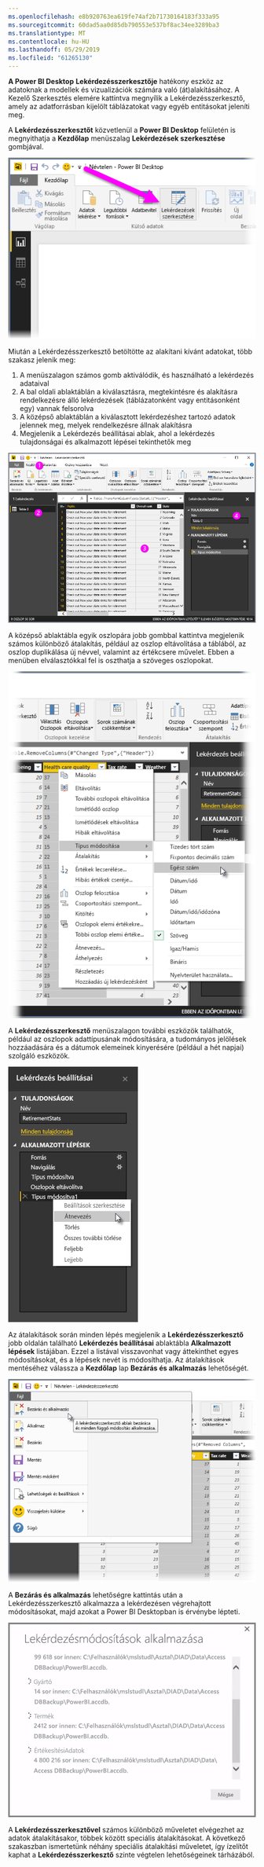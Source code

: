```yaml
---
ms.openlocfilehash: e8b920763ea619fe74af2b71730164183f333a95
ms.sourcegitcommit: 60dad5aa0d85db790553e537bf8ac34ee3289ba3
ms.translationtype: MT
ms.contentlocale: hu-HU
ms.lasthandoff: 05/29/2019
ms.locfileid: "61265130"
---
```

**A Power BI Desktop** **Lekérdezésszerkesztője** hatékony eszköz az adatoknak a modellek és vizualizációk számára való (át)alakításához. A Kezelő Szerkesztés elemére kattintva megnyílik a Lekérdezésszerkesztő, amely az adatforrásban kijelölt táblázatokat vagy egyéb entitásokat jeleníti meg.

A **Lekérdezésszerkesztőt** közvetlenül a **Power BI Desktop** felületén is megnyithatja a **Kezdőlap** menüszalag **Lekérdezések szerkesztése** gombjával.

![](media/1-3-clean-and-transform-data-with-query-editor/1-3_1.png)

Miután a Lekérdezésszerkesztő betöltötte az alakítani kívánt adatokat, több szakasz jelenik meg:

1. A menüszalagon számos gomb aktiválódik, és használható a lekérdezés adataival
2. A bal oldali ablaktáblán a kiválasztásra, megtekintésre és alakításra rendelkezésre álló lekérdezések (táblázatonként vagy entitásonként egy) vannak felsorolva
3. A középső ablaktáblán a kiválasztott lekérdezéshez tartozó adatok jelennek meg, melyek rendelkezésre állnak alakításra
4. Megjelenik a Lekérdezés beállításai ablak, ahol a lekérdezés tulajdonságai és alkalmazott lépései tekinthetők meg

![](media/1-3-clean-and-transform-data-with-query-editor/1-3_2.png)

A középső ablaktábla egyik oszlopára jobb gombbal kattintva megjelenik számos különböző átalakítás, például az oszlop eltávolítása a táblából, az oszlop duplikálása új névvel, valamint az értékcsere művelet. Ebben a menüben elválasztókkal fel is oszthatja a szöveges oszlopokat.

![](media/1-3-clean-and-transform-data-with-query-editor/1-3_3.png)

A **Lekérdezésszerkesztő** menüszalagon további eszközök találhatók, például az oszlopok adattípusának módosítására, a tudományos jelölések hozzáadására és a dátumok elemeinek kinyerésére (például a hét napjai) szolgáló eszközök.

![](media/1-3-clean-and-transform-data-with-query-editor/1-3_4.png)

Az átalakítások során minden lépés megjelenik a **Lekérdezésszerkesztő** jobb oldalán található **Lekérdezés beállításai** ablaktábla **Alkalmazott lépések** listájában. Ezzel a listával visszavonhat vagy áttekinthet egyes módosításokat, és a lépések nevét is módosíthatja. Az átalakítások mentéséhez válassza a **Kezdőlap** lap **Bezárás és alkalmazás** lehetőségét.

![](media/1-3-clean-and-transform-data-with-query-editor/1-3_5.png)

A **Bezárás és alkalmazás** lehetőségre kattintás után a Lekérdezésszerkesztő alkalmazza a lekérdezésen végrehajtott módosításokat, majd azokat a Power BI Desktopban is érvénybe lépteti.

![](media/1-3-clean-and-transform-data-with-query-editor/1-3_6.png)

A **Lekérdezésszerkesztővel** számos különböző műveletet elvégezhet az adatok átalakításakor, többek között speciális átalakításokat. A következő szakaszban ismertetünk néhány speciális átalakítási műveletet, így ízelítőt kaphat a **Lekérdezésszerkesztő** szinte végtelen lehetőségeinek tárházából.

